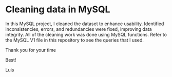 # Cleaning data in MySQL

In this MySQL project, I cleaned the dataset to enhance usability. 
Identified inconsistencies, errors, and redundancies were fixed, improving data integrity. All of the cleaning work was done using MySQL functions. 
Refer to the MySQL V1 file in this repository to see the queries that I used. 

Thank you for your time

Best!


Luis
